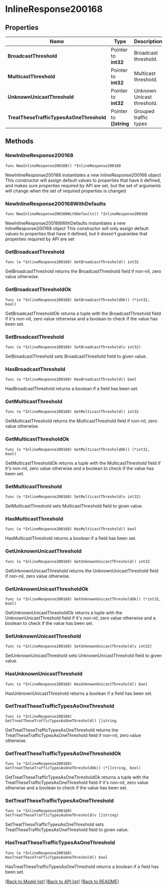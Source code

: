 # InlineResponse200168

## Properties

Name | Type | Description | Notes
------------ | ------------- | ------------- | -------------
**BroadcastThreshold** | Pointer to **int32** | Broadcast threshold. | [optional] 
**MulticastThreshold** | Pointer to **int32** | Multicast threshold. | [optional] 
**UnknownUnicastThreshold** | Pointer to **int32** | Unknown Unicast threshold. | [optional] 
**TreatTheseTrafficTypesAsOneThreshold** | Pointer to **[]string** | Grouped traffic types | [optional] 

## Methods

### NewInlineResponse200168

`func NewInlineResponse200168() *InlineResponse200168`

NewInlineResponse200168 instantiates a new InlineResponse200168 object
This constructor will assign default values to properties that have it defined,
and makes sure properties required by API are set, but the set of arguments
will change when the set of required properties is changed

### NewInlineResponse200168WithDefaults

`func NewInlineResponse200168WithDefaults() *InlineResponse200168`

NewInlineResponse200168WithDefaults instantiates a new InlineResponse200168 object
This constructor will only assign default values to properties that have it defined,
but it doesn't guarantee that properties required by API are set

### GetBroadcastThreshold

`func (o *InlineResponse200168) GetBroadcastThreshold() int32`

GetBroadcastThreshold returns the BroadcastThreshold field if non-nil, zero value otherwise.

### GetBroadcastThresholdOk

`func (o *InlineResponse200168) GetBroadcastThresholdOk() (*int32, bool)`

GetBroadcastThresholdOk returns a tuple with the BroadcastThreshold field if it's non-nil, zero value otherwise
and a boolean to check if the value has been set.

### SetBroadcastThreshold

`func (o *InlineResponse200168) SetBroadcastThreshold(v int32)`

SetBroadcastThreshold sets BroadcastThreshold field to given value.

### HasBroadcastThreshold

`func (o *InlineResponse200168) HasBroadcastThreshold() bool`

HasBroadcastThreshold returns a boolean if a field has been set.

### GetMulticastThreshold

`func (o *InlineResponse200168) GetMulticastThreshold() int32`

GetMulticastThreshold returns the MulticastThreshold field if non-nil, zero value otherwise.

### GetMulticastThresholdOk

`func (o *InlineResponse200168) GetMulticastThresholdOk() (*int32, bool)`

GetMulticastThresholdOk returns a tuple with the MulticastThreshold field if it's non-nil, zero value otherwise
and a boolean to check if the value has been set.

### SetMulticastThreshold

`func (o *InlineResponse200168) SetMulticastThreshold(v int32)`

SetMulticastThreshold sets MulticastThreshold field to given value.

### HasMulticastThreshold

`func (o *InlineResponse200168) HasMulticastThreshold() bool`

HasMulticastThreshold returns a boolean if a field has been set.

### GetUnknownUnicastThreshold

`func (o *InlineResponse200168) GetUnknownUnicastThreshold() int32`

GetUnknownUnicastThreshold returns the UnknownUnicastThreshold field if non-nil, zero value otherwise.

### GetUnknownUnicastThresholdOk

`func (o *InlineResponse200168) GetUnknownUnicastThresholdOk() (*int32, bool)`

GetUnknownUnicastThresholdOk returns a tuple with the UnknownUnicastThreshold field if it's non-nil, zero value otherwise
and a boolean to check if the value has been set.

### SetUnknownUnicastThreshold

`func (o *InlineResponse200168) SetUnknownUnicastThreshold(v int32)`

SetUnknownUnicastThreshold sets UnknownUnicastThreshold field to given value.

### HasUnknownUnicastThreshold

`func (o *InlineResponse200168) HasUnknownUnicastThreshold() bool`

HasUnknownUnicastThreshold returns a boolean if a field has been set.

### GetTreatTheseTrafficTypesAsOneThreshold

`func (o *InlineResponse200168) GetTreatTheseTrafficTypesAsOneThreshold() []string`

GetTreatTheseTrafficTypesAsOneThreshold returns the TreatTheseTrafficTypesAsOneThreshold field if non-nil, zero value otherwise.

### GetTreatTheseTrafficTypesAsOneThresholdOk

`func (o *InlineResponse200168) GetTreatTheseTrafficTypesAsOneThresholdOk() (*[]string, bool)`

GetTreatTheseTrafficTypesAsOneThresholdOk returns a tuple with the TreatTheseTrafficTypesAsOneThreshold field if it's non-nil, zero value otherwise
and a boolean to check if the value has been set.

### SetTreatTheseTrafficTypesAsOneThreshold

`func (o *InlineResponse200168) SetTreatTheseTrafficTypesAsOneThreshold(v []string)`

SetTreatTheseTrafficTypesAsOneThreshold sets TreatTheseTrafficTypesAsOneThreshold field to given value.

### HasTreatTheseTrafficTypesAsOneThreshold

`func (o *InlineResponse200168) HasTreatTheseTrafficTypesAsOneThreshold() bool`

HasTreatTheseTrafficTypesAsOneThreshold returns a boolean if a field has been set.


[[Back to Model list]](../README.md#documentation-for-models) [[Back to API list]](../README.md#documentation-for-api-endpoints) [[Back to README]](../README.md)


